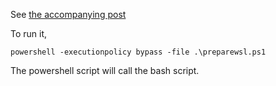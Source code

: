 
See [the accompanying post](https://code.mendhak.com/my-wsl-dev-setup/)  

To run it, 

```
powershell -executionpolicy bypass -file .\preparewsl.ps1
```

The powershell script will call the bash script. 

